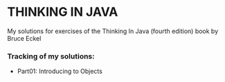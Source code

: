 # THINKING IN JAVA
 My solutions for exercises of the Thinking In Java (fourth edition) book by Bruce Eckel
### Tracking of my solutions:
- Part01: Introducing to Objects